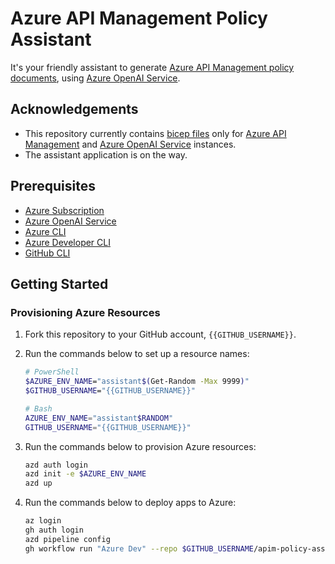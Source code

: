 # Azure API Management Policy Assistant

It's your friendly assistant to generate [Azure API Management policy documents](https://learn.microsoft.com/azure/api-management/api-management-howto-policies), using [Azure OpenAI Service](https://learn.microsoft.com/azure/ai-services/openai/overview).

## Acknowledgements

- This repository currently contains [bicep files](https://learn.microsoft.com/azure/azure-resource-manager/bicep/overview) only for [Azure API Management](https://learn.microsoft.com/azure/api-management/api-management-key-concepts) and [Azure OpenAI Service](https://learn.microsoft.com/azure/ai-services/openai/overview) instances.
- The assistant application is on the way.

## Prerequisites

- [Azure Subscription](https://azure.microsoft.com/free)
- [Azure OpenAI Service](https://learn.microsoft.com/azure/ai-services/openai/overview)
- [Azure CLI](https://learn.microsoft.com/cli/azure/what-is-azure-cli)
- [Azure Developer CLI](https://learn.microsoft.com/azure/developer/azure-developer-cli/overview)
- [GitHub CLI](https://cli.github.com)

## Getting Started

### Provisioning Azure Resources

1. Fork this repository to your GitHub account, `{{GITHUB_USERNAME}}`.
1. Run the commands below to set up a resource names:

   ```bash
   # PowerShell
   $AZURE_ENV_NAME="assistant$(Get-Random -Max 9999)"
   $GITHUB_USERNAME="{{GITHUB_USERNAME}}"

   # Bash
   AZURE_ENV_NAME="assistant$RANDOM"
   GITHUB_USERNAME="{{GITHUB_USERNAME}}"
   ```

1. Run the commands below to provision Azure resources:

   ```bash
   azd auth login
   azd init -e $AZURE_ENV_NAME
   azd up
   ```

1. Run the commands below to deploy apps to Azure:

   ```bash
   az login
   gh auth login
   azd pipeline config
   gh workflow run "Azure Dev" --repo $GITHUB_USERNAME/apim-policy-assistant
   ```
